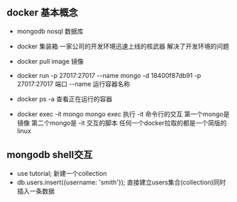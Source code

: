 ## docker 基本概念
- mongodb nosql 数据库
- docker 集装箱 一家公司的开发环境迅速上线的核武器
  解决了开发环境的问题
- docker pull image
    镜像

- docker run -p 27017:27017 --name mongo -d 18400f87db91
    -p 27017:27017  端口
    --name          运行容器名称

- docker ps -a 查看正在运行的容器

- docker exec -it mongo mongo
    exec 执行
    -it 命令行的交互
    第一个mongo是镜像
    第二个mongo是  -it 交互的脚本
    任何一个docker拉取的都是一个简版的linux

## mongodb shell交互
- use tutorial; 新建一个collection
- db.users.insert({username: 'smith'}); 直接建立users集合(collection)同时插入一条数据